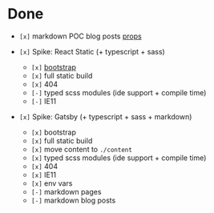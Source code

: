 # Done

- `[x]` markdown POC blog posts [props](https://github.com/s-thom/website/blob/develop/src/components/MdRenderer/index.tsx)

- `[x]` Spike: React Static (+ typescript + sass)
  - `[x]` [bootstrap](https://medium.com/@thetrevorharmon/how-to-make-a-super-fast-static-site-with-gatsby-typescript-and-sass-3742c00d4524)
  - `[x]` full static build
  - `[x]` 404
  - `[-]` typed scss modules (ide support + compile time)
  - `[-]` IE11
- `[x]` Spike: Gatsby (+ typescript + sass + markdown)
  - `[x]` bootstrap
  - `[x]` full static build
  - `[x]` move content to `./content`
  - `[x]` typed scss modules (ide support + compile time)
  - `[x]` 404
  - `[x]` IE11
  - `[x]` env vars
  - `[-]` markdown pages
  - `[-]` markdown blog posts
